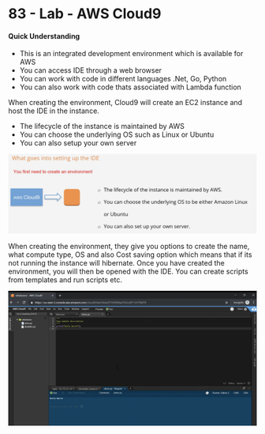 # 83 - Lab - AWS Cloud9

#### Quick Understanding

* This is an integrated development environment which is available for AWS
* You can access IDE through a web browser
* You can work with code in different languages .Net, Go, Python
* You can also work with code thats associated with Lambda function

When creating the environment, Cloud9 will create an EC2 instance and host the IDE in the instance.

* The lifecycle of the instance is maintained by AWS
* You can choose the underlying OS such as Linux or Ubuntu
* You can also setup your own server

![](../../../.gitbook/assets/image%20%2863%29.png)

When creating the environment, they give you options to create the name, what compute type, OS and also Cost saving option which means that if its not running the instance will hibernate. Once you have created the environment, you will then be opened with the IDE. You can create scripts from templates and run scripts etc. 

![](../../../.gitbook/assets/image%20%2867%29.png)

